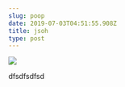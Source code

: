```yaml
---
slug: poop
date: 2019-07-03T04:51:55.908Z
title: jsoh
type: post
---
```



![](/assets/bg-masthead-cropped.png)

dfsdfsdfsd
